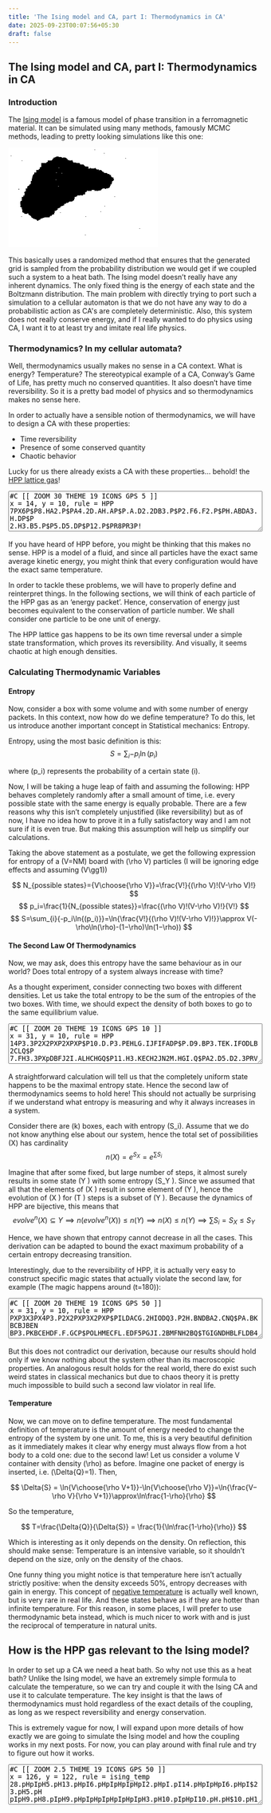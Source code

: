```yaml
---
title: 'The Ising model and CA, part I: Thermodynamics in CA'
date: 2025-09-23T00:07:56+05:30
draft: false
---
```




## The Ising model and CA, part I: Thermodynamics in CA

### Introduction
The [Ising model](https://en.wikipedia.org/wiki/Square_lattice_Ising_model) is a famous model of phase transition in a ferromagnetic material. It can be simulated using many methods, famously MCMC methods, leading to pretty looking simulations like this one:

![A simulation of the Ising model using the Metropolis Algorithm, Starting below T_c and finishing above it](out.gif)

This basically uses a randomized method that ensures that the generated grid is sampled from the probability distribution we would get if we coupled such a system to a heat bath. The Ising model doesn’t really have any inherent dynamics. The only fixed thing is the energy of each state and the Boltzmann distribution. The main problem with directly trying to port such a simulation to a cellular automaton is that we do not have any way to do a probabilistic action as CA's are completely deterministic. Also, this system does not really conserve energy, and if I really wanted to do physics using CA, I want it to at least try and imitate real life physics.

### Thermodynamics? In my cellular automata?

Well, thermodynamics usually makes no sense in a CA context. What is energy? Temperature? The stereotypical example of a CA, Conway’s Game of Life, has pretty much no conserved quantities. It also doesn’t have time reversibility. So it is a pretty bad model of physics and so thermodynamics makes no sense here.

In order to actually have a sensible notion of thermodynamics, we will have to design a CA with these properties:

- Time reversibility
- Presence of some conserved quantity
- Chaotic behavior

Lucky for us there already exists a CA with these properties… behold! the [HPP lattice gas](https://en.wikipedia.org/wiki/HPP_model)! 
<meta name="LifeViewer" content="viewer textarea 30 hide limit /rules/ .rule">
<script src="js/lv-plugin.js"></script>


<div class="viewer">
    <textarea style="width: 100%; max-width: 100%;" rows="5">
#C [[ ZOOM 30 THEME 19 ICONS GPS 5 ]]
x = 14, y = 10, rule = HPP
7PX6P$P8.HA2.P$PA4.2D.AH.AP$P.A.D2.2DB3.P$P2.F6.F2.P$PH.ABDA3.H.DP$P
2.H3.B5.P$P5.D5.DP$P12.P$PR8PR3P!
</textarea>
    <br>
    <canvas width="560" height="400"><canvas>
</div>

If you have heard of HPP before, you might be thinking that this makes no sense. HPP is a model of a fluid, and since all particles have the exact same average kinetic energy, you might think that every configuration would have the exact same temperature. 

In order to tackle these problems, we will have to properly define and reinterpret things. In the following sections, we will think of each particle of the HPP gas as an ‘energy packet’. Hence, conservation of energy just becomes equivalent to the conservation of particle number. We shall consider one particle to be one unit of energy.

The HPP lattice gas happens to be its own time reversal under a simple state transformation, which proves its reversibility. And visually, it seems chaotic at high enough densities.

### Calculating Thermodynamic Variables

#### Entropy

Now, consider a box with some volume and with some number of energy packets. In this context, now how do we define temperature? To do this, let us introduce another important concept in Statistical mechanics: Entropy.

Entropy, using the most basic definition is this:
$$ S=\sum_{i}{-p_i\ln{(p_i)}} $$

where \(p_i\) represents the probability of a certain state \(i\).

Now, I will be taking a huge leap of faith and assuming the following: HPP behaves completely randomly after a small amount of time, i.e. every possible state with the same energy is equally probable.
There are a few reasons why this isn’t completely unjustified (like reversibility) but as of now, I have no idea how to prove it in a fully satisfactory way and I am not sure if it is even true. But making this assumption will help us simplify our calculations.

Taking the above statement as a postulate, we get the following expression for entropy of a  \(V=NM\) board with \(\rho V\) particles (I will be ignoring edge effects and assuming \(V\gg1\))

$$ N_{possible states}={V\choose{\rho V}}=\frac{V!}{(\rho V)!(V-\rho V)!} $$
$$ p_i=\frac{1}{N_{possible states}}=\frac{(\rho V)!(V-\rho V)!}{V!} $$
$$ S=\sum_{i}{-p_i\ln{(p_i)}}=\ln{\frac{V!}{(\rho V)!(V-\rho V)!}}\approx V(-\rho\ln(\rho)-(1−\rho)\ln(1−\rho)) $$

#### The Second Law Of Thermodynamics

Now, we may ask, does this entropy have the same behaviour as in our world? Does total entropy of a system always increase with time? 

As a thought experiment, consider connecting two boxes with different densities. Let us take the total entropy to be the sum of the entropies of the two boxes. With time, we should expect the density of both boxes to go to the same equilibrium value.

<div class="viewer">
    <textarea style="width: 100%; max-width: 100%;" rows="5">
#C [[ ZOOM 20 THEME 19 ICONS GPS 10 ]]
x = 31, y = 10, rule = HPP
14P3.3P2X2PXP2XPXP$P10.D.P3.PEHLG.IJFIFADP$P.D9.BP3.TEK.IFODLB2CLQ$P
7.FH3.3PXpDBFJ2I.ALHCHGQ$P11.H3.KECH2JN2M.HGI.Q$PA2.D5.D2.3PRV2C.L.BC
EIDHMP$P12.P3.TDBKJNOACDO.LP$PD6.JH3.P3.TICLIGED.JH2BQ$P7.D.A2.P3.PMD
BHEMOAF2AFP$14P3.PR2P3RP5RP!
</textarea>
    <br>
    <canvas width="560" height="400"><canvas>
</div>

A straightforward calculation will tell us that the completely uniform state happens to be the maximal entropy state. Hence the second law of thermodynamics seems to hold here! This should not actually be surprising if we understand what entropy is measuring and why it always increases in a system. 


Consider there are \(k\) boxes, each with entropy  \(S_i\). Assume that we do not know anything else about our system, hence the total set of possibilities \(X\) has cardinality
$$ n(X)=e^{S_{X}}=e^{\sum{S_i}} $$

Imagine that after some fixed, but large number of steps, it almost surely results in some state \(Y \) with some entropy \(S_Y \). Since we assumed that all that the elements of \(X \) result in some element of \(Y \), hence the evolution of \(X \) for \(T \) steps is a subset of \(Y \). Because the dynamics of HPP are bijective, this means that
$$ evolve^n(X) \subseteq Y \implies n(evolve^n(X))\leq n(Y) \implies n(X) \leq n(Y) \implies \sum {S_i}=S_X \leq S_Y $$

Hence, we have shown that entropy cannot decrease in all the cases. This derivation can be adapted to bound the exact maximum probability of a certain entropy decreasing transition.


Interestingly, due to the reversibility of HPP, it is actually very easy to construct specific magic states that actually violate the second law, for example  (The magic happens around \(t=180\)):

<div class="viewer">
    <textarea style="width: 100%; max-width: 100%;" rows="5">
#C [[ ZOOM 20 THEME 19 ICONS GPS 50 ]]
x = 31, y = 10, rule = HPP
PXP3X3PX4P3.P2X2PXP3X2PXP$PILDACG.2HIODQ3.P2H.BNDBA2.CNQ$PA.BKBCBJBEN
BP3.PKBCEHDF.F.GCP$POLHMECFL.EDF5PGJI.2BMFNH2BQ$TGIGNDHBLFLDB4D.FLDOD
FBH.B.LQ$PA2BAGMEDAJGB4PTLH.BMGDIEKJGQ$TABLAKA.AFHDJQ3.PONFAF2.AOB.HQ
$TIA.A.GCENHNCP3.TBIHI2A.HAM2BQ$P.J.BANJH3AJQ3.P.HAOG2.EKENFQ$2PRPR4P
RP2RP3.2PR2PR8P!
</textarea>
    <br>
    <canvas width="560" height="400"><canvas>
</div>

But this does not contradict our derivation, because our results should hold only if we know nothing about the system other than its macroscopic properties. An analogous result holds for the real world, there do exist such weird states in classical mechanics but due to chaos theory it is pretty much impossible to build such a second law violator in real life.

#### Temperature

Now, we can move on to define temperature. The most fundamental definition of temperature is the amount of energy needed to change the entropy of the system by one unit. To me, this is a very beautiful definition as it immediately makes it clear why energy must always flow from a hot body to a cold one: due to the second law! Let us consider a volume V container with density \(\rho\) as before. Imagine one packet of energy is inserted, i.e. \(\Delta{Q}=1\). Then,

$$ \Delta{S} = \ln{V\choose{\rho V+1}}-\ln{V\choose{\rho V}}=\ln{\frac{V−\rho V}{\rho V+1}}\approx\ln\frac{1-\rho}{\rho} $$

So the temperature,

$$ T=\frac{\Delta{Q}}{\Delta{S}} = \frac{1}{\ln\frac{1-\rho}{\rho}} $$

Which is interesting as it only depends on the density. On reflection, this should make sense: Temperature is an intensive variable, so it shouldn’t depend on the size, only on the density of the chaos.

One funny thing you might notice is that temperature here isn’t actually strictly positive: when the density exceeds 50%, entropy decreases with gain in energy. This concept of [negative temperature](https://en.wikipedia.org/wiki/Negative_temperature) is actually well known, but is very rare in real life. And these states behave as if they are hotter than infinite temperature. For this reason, in some places, I will prefer to use thermodynamic beta instead, which is much nicer to work with and is just the reciprocal of temperature in natural units.

## How is the HPP gas relevant to the Ising model?

In order to set up a CA we need a heat bath. So why not use this as a heat bath? Unlike the Ising model, we have an extremely simple formula to calculate the temperature, so we can try and couple it with the Ising CA and use it to calculate temperature. The key insight is that the laws of thermodynamics must hold regardless of the exact details of the coupling, as long as we respect reversibility and energy conservation.

This is extremely vague for now, I will expand upon more details of how exactly we are going to simulate the Ising model and how the coupling works in my next posts. For now, you can play around with final rule and try to figure out how it works.

<div class="viewer">
    <textarea style="width: 100%; max-width: 100%;" rows="5">
#C [[ ZOOM 2.5 THEME 19 ICONS GPS 50 ]]
x = 126, y = 122, rule = ising_temp
28.pHpIpH5.pH13.pHpI6.pHpIpHpIpHpI2.pHpI.pI14.pHpIpHpI6.pHpI$23.pH5.pH
pIpH9.pH8.pIpH9.pHpIpHpIpHpIpHpIpH3.pH10.pIpHpI10.pH.pH$10.pH10.pI7.pI
pHpI4.pHpI12.pHpI2.pH5.pHpIpHpIpHpIpHpIpH4.pI3.pI5.pIpH2.pIpH4.pI.pI.
pI.pIpH$7.pH13.pH26.pIpHpIpH2.pIpH4.pIpHpIpHpIpHpIpHpIpHpIpHpIpHpIpHpI
pH5.pH2.pIpH10.pI$4.pHpIpH7.pH11.pHpI3.pIpH4.pIpH9.pHpIpHpI.pIpH7.pHpI
pHpIpH.pHpIpHpIpHpIpHpIpHpIpH8.pIpH2.pI$4.pIpH3.pH20.pIpHpI14.pHpI.pI
pHpI.pI.pIpH9.pHpIpHpIpHpIpHpIpH.pHpI5.pIpHpIpH.pHpIpH3.pHpIpH$4.pHpI
pHpI9.pIpHpIpH.pH10.pIpH.pH.pHpI2.pHpIpHpIpHpIpH.pHpIpHpIpH.pHpIpHpI
6.pHpIpHpIpHpIpHpIpHpI3.pI3.pIpHpIpHpI.pIpH.pH2.pIpHpIpH$5.pHpIpH6.pI
pHpIpHpIpHpIpHpI4.pH4.pIpHpI5.pI.pIpHpIpH4.pI7.pI7.pIpHpIpHpIpHpIpH.pH
pIpHpIpHpI2.pHpIpHpIpHpIpHpI5.pIpH.pH$12.pHpI.pIpHpI3.pIpH10.pIpH5.pH
pIpHpIpHpIpH18.pIpHpIpH.pHpIpH2.pI2.pH4.pIpHpIpHpIpHpI3.pIpHpIpHpIpHpI
pH$12.pIpH.pHpIpHpI2.pHpIpHpIpH2.pIpH3.pHpIpH4.pIpHpIpHpI2.pHpIpH14.pI
pHpIpH2.pIpHpIpH2.pIpH.pHpIpHpIpH.pHpIpHpIpHpIpH2.pIpHpIpH.pH$5.pI2.pH
pIpH.pHpIpH.pHpI4.pHpI2.pHpI4.pHpIpHpIpH.pH8.pIpHpI6.pHpI7.pIpHpIpHpI
pHpIpHpI2.pHpIpHpIpHpIpHpIpHpIpHpIpHpIpHpI4.pHpI$7.pHpIpHpI2.pHpIpHpI
4.pHpIpH2.pIpHpIpH.pH2.pIpHpIpHpI3.pI5.pIpH13.pH.pHpIpHpIpH.pHpIpHpI.
pIpHpIpHpIpHpIpHpIpHpIpHpIpHpIpH3.pHpIpHpI$5.pIpH2.pIpH.pHpIpHpI4.pHpI
pHpI2.pHpIpHpI2.pHpIpHpIpHpIpHpIpH12.pI4.pH2.pIpHpI3.pIpHpI.pI2.pH.pH
pIpHpIpHpI.pIpHpIpHpIpHpI.pI.pIpHpIpH.pH$6.pIpH.pHpIpHpIpHpIpHpI.pI.pI
pHpIpHpIpHpIpHpIpH5.pHpIpHpI9.pIpHpI3.pI5.pIpHpIpH.pHpI.pIpHpIpH3.pHpI
pHpIpHpIpHpIpHpIpHpIpHpI2.pHpIpHpIpHpIpHpI$8.pHpIpHpIpHpIpHpIpHpIpHpI
pHpIpHpIpH.pHpIpHpIpHpI3.pIpHpIpH3.pHpIpHpI2.pHpI2.pH4.pIpH.pH4.pI.pI
pHpIpH3.pHpIpH.pHpIpHpIpHpIpHpIpHpIpH2.pIpHpIpHpIpHpIpH$3.pH4.pIpHpIpH
.pHpIpHpIpHpIpHpIpHpIpHpIpHpIpH2.pI4.pHpIpHpI5.pIpH4.pI.pI.pIpH.pHpI
6.pH.pHpIpH4.pIpHpIpHpIpHpIpHpIpHpIpHpI.pI3.pIpHpIpHpIpH$3.pI2.pH.pH.
pHpIpHpIpHpIpHpIpH.pHpIpHpIpHpI10.pH5.pHpIpH6.pI2.pH3.pH.pH3.pH4.pIpH
pI2.pHpIpHpIpHpIpHpIpHpIpH.pHpI4.pHpI.pIpHpI.pIpH$2.pIpH2.pI3.pI.pI.pI
pHpIpHpIpHpIpHpIpHpI2.pHpIpH6.pI4.pHpIpHpIpHpI3.pIpHpIpHpI9.pI2.pH.pH
pI.pI.pIpHpIpHpIpHpIpHpIpHpIpHpI.pIpHpIpH.pH.pHpIpHpI.pI$.pIpHpIpH.pH
pI.pIpHpIpHpI.pIpHpIpHpIpH4.pI2.pHpI.pIpH5.pH5.pHpIpH3.pHpIpHpIpH10.pI
pHpIpHpI.pIpHpIpHpIpHpIpHpIpHpIpHpIpHpI12.pHpIpH$.pH.pHpI.pIpH2.pIpHpI
pHpIpHpIpHpI.pIpHpI.pI.pIpHpIpHpIpHpIpHpI.pI6.pHpIpHpI2.pHpIpHpIpHpIpH
7.pHpIpHpIpHpI2.pHpIpHpIpH.pHpIpHpIpHpI$3.pI5.pIpHpIpHpIpHpIpHpIpHpIpH
pIpHpIpHpIpHpIpHpIpHpIpHpIpH6.pI.pI9.pIpHpI4.pH4.pIpHpIpH.pHpIpHpI2.pH
pI.pI.pIpH11.pH$.pH.pH3.pHpIpHpIpHpIpH4.pIpHpIpHpIpHpIpHpIpHpIpH2.pIpH
7.pHpIpHpI.pI.pI.pI2.pHpI4.pHpIpH.pH2.pIpH2.pIpHpIpHpIpHpIpH3.pHpIpHpI
10.pHpI$.pIpHpI.pIpHpIpHpIpHpIpHpIpH2.pIpHpIpHpIpHpIpH2.pIpHpI6.pH6.pI
pHpI3.pIpH3.pHpI5.pI.pI2.pHpIpHpIpHpIpHpIpH.pHpIpH.pHpI.pIpHpIpHpI6.pH
pI$.pHpIpHpI.pIpH.pHpIpH.pHpI3.pIpHpIpHpIpHpI2.pHpI14.pHpIpHpI5.pI.pI
7.pI2.pHpIpHpIpHpIpHpIpHpI.pI.pI2.pH.pHpIpHpIpH3.pH$.pIpHpIpH.pHpIpHpI
pH2.pI3.pIpHpI.pIpHpIpHpI7.pI3.pI3.pI.pIpH.pHpI2.pH5.pHpI.pI5.pIpHpIpH
pI.pI2.pH3.pHpI3.pI2.pHpI2.pH7.pH$.pHpI3.pIpHpIpHpI2.pH2.pIpHpIpHpIpH
pIpHpIpHpI3.pI3.pIpHpI4.pH.pH.pHpIpHpI11.pIpH7.pHpIpHpIpH2.pIpH.pHpIpH
pIpH.pHpI.pI.pIpHpI5.pIpH$.pIpHpI2.pHpI2.pH3.pH2.pIpHpI.pIpHpIpHpIpH
2.pIpH4.pIpHpIpHpI.pIpHpIpHpI.pIpH3.pH6.pIpHpI9.pIpHpIpH.pHpI.pIpH.pH
pI.pIpHpIpH2.pIpH2.pI$.pHpIpHpIpHpIpH4.pIpHpIpHpIpHpIpHpIpHpIpHpI.pI
2.pHpI.pI.pIpHpIpHpI.pIpHpIpHpIpHpI5.pI.pI11.pI3.pIpHpIpHpIpHpIpHpIpH
pI.pIpHpIpHpIpHpI.pIpH$.pI2.pH.pHpIpHpIpH.pHpIpHpIpH2.pIpHpIpHpIpHpIpH
2.pIpHpIpHpIpHpIpH.pH3.pHpI.pI.pI4.pH2.pI12.pH.pHpI.pI.pIpHpIpHpIpHpI
pHpIpHpIpHpIpHpIpHpIpHpI$5.pHpIpHpIpHpI.pIpH.pHpIpH.pHpIpHpIpH5.pHpI
2.pHpIpHpI3.pIpHpIpH11.pHpIpHpIpHpIpHpI5.pI.pIpHpI3.pIpHpIpHpIpHpI.pI
pHpIpHpIpHpIpHpIpH$2.pHpI2.pHpIpHpIpHpI3.pI4.pHpIpH3.pH3.pH.pHpI.pIpH
4.pIpHpIpH12.pIpHpIpHpIpHpI5.pIpHpIpHpI2.pH2.pIpH2.pIpHpIpHpIpHpIpHpI
.pI4.pH$2.pI.pI2.pHpIpH5.pH7.pHpIpHpI3.pIpHpIpH3.pH4.pIpH3.pHpI10.pHpI
pHpIpH6.pIpHpIpH.pH3.pHpIpHpIpHpIpHpIpHpIpHpIpHpIpH2.pIpHpI$3.pIpHpI.
pIpHpI3.pIpHpIpHpIpH4.pIpHpIpHpIpHpI2.pH4.pIpHpI3.pI2.pHpIpH7.pHpI3.pI
3.pI4.pHpIpHpI.pI.pI.pI.pIpHpIpHpIpHpIpHpIpH6.pIpH$3.pHpIpH.pHpIpH2.pI
pHpIpHpIpHpIpHpI2.pH.pHpI2.pH7.pHpIpHpIpH4.pIpHpIpHpI13.pIpH2.pI.pIpH
.pHpIpHpI.pIpH.pHpIpH2.pIpHpI7.pIpHpI$4.pHpI.pIpHpIpHpIpHpIpHpIpHpIpH
.pH4.pIpHpI.pI3.pI3.pIpHpIpHpI5.pI.pI6.pH7.pHpI.pIpHpIpHpI.pIpHpIpHpI
pHpIpHpIpH3.pHpIpH7.pHpIpHpI$8.pI3.pIpHpIpHpIpH16.pI2.pH2.pIpH3.pH.pH
pIpHpI2.pHpIpHpI.pIpHpI3.pIpHpIpH2.pI8.pHpIpHpI6.pH7.pHpIpHpI$.pI.pI
4.pHpIpHpIpHpIpH.pHpIpH9.pH4.pIpH.pHpI4.pH.pHpI.pIpHpIpHpIpH3.pH2.pI
11.pI3.pIpHpIpHpIpH2.pI.pIpH5.pH5.pHpI$6.pI.pI.pIpHpIpHpIpHpIpHpIpHpI
6.pHpI.pI4.pHpIpH3.pHpIpHpIpH5.pH.pH6.pIpH9.pH4.pIpHpIpHpI2.pH.pHpI
11.pIpH$6.pH3.pHpIpH.pHpIpHpIpH8.pI7.pIpH.pH2.pIpHpIpHpI7.pI3.pIpHpIpH
pI9.pI5.pI.pI6.pH2.pIpH.pHpIpHpI2.pH$2.pI5.pI2.pHpIpHpIpHpIpHpIpH4.pI
pH3.pHpI2.pH.pH2.pI2.pHpIpHpIpHpI8.pHpI.pIpH6.pI2.pHpIpHpI4.pH6.pIpHpI
4.pHpIpH2.pIpHpI$8.pHpIpHpIpHpIpHpIpH6.pIpHpIpH.pHpI3.pIpHpI7.pIpH3.pH
6.pI2.pHpIpH5.pHpIpHpIpHpIpHpI4.pHpIpH4.pIpH4.pIpHpI.pIpHpIpH$.pH5.pH
pIpH.pHpIpHpI.pI2.pHpI.pIpHpIpH2.pIpHpI3.pIpHpI4.pHpI.pIpH.pHpIpHpIpH
pIpHpIpH10.pIpHpIpHpIpHpIpHpI3.pIpH5.pH3.pH5.pHpIpH$.pI6.pHpI.pIpHpIpH
4.pIpHpIpHpIpH3.pHpIpHpI3.pIpH2.pIpHpIpHpI3.pIpHpIpHpIpHpIpHpI8.pHpIpH
pIpH10.pIpHpIpH2.pIpHpIpHpIpHpIpHpI2.pHpI.pIpH$7.pHpI.pIpHpIpHpIpH.pH
pIpHpIpHpIpHpI3.pIpH.pH.pH2.pIpHpIpHpIpHpI2.pHpIpH.pH2.pIpHpIpH6.pIpH
pIpHpIpH2.pIpH3.pHpIpH3.pH2.pIpHpIpHpI2.pHpIpH$.pI2.pH2.pI2.pHpIpHpIpH
pI2.pHpIpHpIpHpI4.pHpI6.pHpIpHpIpH3.pHpIpHpI.pI3.pIpH6.pIpHpIpHpIpHpI
2.pHpI.pIpHpIpHpI.pI3.pIpHpIpH.pHpIpH$4.pI3.pIpHpIpHpIpHpIpHpIpHpIpHpI
7.pIpH3.pH4.pIpHpI5.pIpHpI.pI8.pHpIpHpIpHpIpHpIpH2.pIpH2.pIpHpIpHpIpH
.pH2.pIpHpI.pIpH$2.pHpIpH2.pIpHpI3.pIpHpIpHpI.pI7.pIpH3.pH2.pIpH.pHpI
pH2.pIpHpIpHpIpH.pH.pH.pHpI2.pHpIpHpIpHpIpHpIpH2.pIpHpIpHpIpHpIpHpIpH
pIpHpIpHpIpHpIpHpIpHpI7.pI$4.pI.pIpHpIpHpI3.pIpH.pH3.pH3.pHpIpH.pHpI
8.pHpI3.pIpHpI3.pIpHpIpHpIpH2.pIpHpI.pIpHpI5.pI3.pIpHpIpHpIpHpIpHpIpH
pI.pIpHpIpHpI6.pH2.pI$4.pH3.pHpIpHpI.pIpHpIpH2.pIpH6.pI.pI.pI4.pH2.pI
pH.pHpIpH3.pHpIpH3.pHpIpH2.pIpHpIpHpIpHpI2.pH5.pHpIpH2.pI2.pHpIpHpIpH
pIpH$4.pIpH2.pIpHpI2.pHpIpHpI9.pI9.pI3.pI3.pIpH.pHpIpHpIpHpIpHpIpHpIpH
pIpHpIpH.pHpIpH.pHpI3.pIpHpIpH.pH.pHpI2.pHpIpHpIpH5.pH$.pKpJpKpJpKpJpK
pJpKpJpKpJpKpJpKpJpKpJpKpJpKpJpKpJpKpJpKpJpKpJpKpJpKpJpKpJpKpJpKpJpKpJ
pKpJpKpJpKpJpKpJpKpJpKpJpKpJpKpJpKpJpKpJpKpJpKpJpKpJpKpJpKpJpKpJpKpJpK
pJpKpJpKpJpKpJpKpJpKpJpKpJpKpJpKpJpKpJpKpJpKpJ$PDH2IA.MHNAK2JH.O2.CJA
ELIMK.KJOAOGB2ACMDOCGJE3.LIAKD.DBIHDAHLDGM.DH.F.GDOAKD2COFLBLCBH2AJFI
FIMBA.D.BP$PF.FDNFJB.INFMKAJCIB.NDHEG2KDAHIBHDHNLFH3BCAJAJIAKIG2A.C2.
N.LN.DJGFBHL2E.ALJ.BDBDCIBLFCJHB.FIDJHLBABP$PK.ADAHDFG.2JNLOFH2AM.EIB
MDJIAHFMLDHEIBJLBHLHLIH2EBHMAFNOCB2A2DA.LFMHAJD2JAGJFIMNGFMEIBDFEBJDM
.FLB.ANP$P.C.AHCKABIFILILC.GKN.DEMHI.B.AJABFBFLHNB.AJFLDH.H.F.DFNHCLN
O.D.HJN.GCDL.D2K.GH.JHMD.DMBEHLANI.BGCDJDP$PGDC.GODAINDH.ADLAFOBNDOCG
.CABA.JB2HLF.KANMFCB.ANHCLMOBK2CEH.J.EAJML.J.ELFLIDKLH.A2B3DK2.DMBAJO
IEH.EP$PI2CFEHBCLHAI.B.HDILMI.GNJHCDJEJB2KN2CA3HDFO2.ADCHKCIECBGHDJHJ
BMKHJAKL.LHFDICGFCAOLADB2IDBLEC2B2.JMGP$PDE.H.DCKMKDJDGICMCKA.2CH.CID
HEKDFE.DAFOMBDGHIM.D.MOBADAJIEJ2AJD.OBLDJCI.NCLFKCLH2ABK2BNENMIHIKNJ.
DIJP$PKNIHFK.DALCN2CBN.LKMDIM2NBD.2EACEA.2BC.IDB2AL2.LAMOLCD.ILFIAEAK
OC.F.HJAJ.NEDEA2.E.ABJF.C.HEF.KHOGBHIP$PFIGOCKMLB.LEFIHENABNEC.L2.OH.
NHD2LDK.BABAHBDM2HIJ.2L.A2L2.MIE.NONK2BO.N2LBL.HAL.GKCEC2.AMCDKGBDAGF
BMP$PG.DEKNA.KDI.DHEMDJC2I.MA.IHALALEBFDLK.HLCDAG.E.IKO.LNHA2IADFHF2B
D.NDHCIBMFCEDG.HKJCHCAJ.ADFKALAGEHG.P$PL.AHAC.AEJIBNFI.HJEHOJ2B2AJKBO
JLAB.HBJEJI.EM.2CKBIAKLBKDHKGNBEA2HDBD2AJDHFB2.CLK.FK.BLCAIEAEILDAJ2E
.P$PH2GFA2LA.EHLB.JA.MIMLEBCBNANJ.C.AJIBGACD2M.CBJDLAFNHJHJ.L2.IOK.B.
LGLOM.IF.JH2FIBLD.IKG.H.KCJ2OHDBKMAP$PIHNH2.E2.LN2MALADLADCBHB2CA2DAG
LN2GEALHC3.AGLGE.A.EHLIAFOEMG.DK.HGH2LJFNDBHDHKMBAJDILKHFC2.B.HMFBGJP
$PDEF.BECLJBHNGB.HF2.JB.FBFI2.AKHLBCEDLJ.D.CBIDJCDK.NOHDFE.HB2ABM2JKE
LBC.DAHGABFNFJMABIEIADFBHDIK.CBO.P$PBLGELBCFHCF.D2.KBABDCF2DBJBAGA2.A
J.IDJBFH.IBECB.O.BJFAHFA.B.DN.DA.HI.FDI.H2JBA.IFCLAJN.BM.EH.ILKB2GIP$
PEMBDBD3.AHC2LB.BFGNIHABEJBHEJONMHJFEA.IJHL.O.DGIH.CJEKEHJ2BFDAH2LIAD
BILK2.H.BCFNHBNIJDBA2LBIBGMHLKLP$P.AODFCJLBH.DE.LF.2AHBHKIAMDF.BJBFOJ
.MH2.2AD2ADMAED2F.GHLBCELBJ2HEJBOAK2IJHIL.ACK2CFLJFN2DHK2MCDI.2MEP$PM
KDGCOBJG.HMAN.BJMGLBE.I2F.2I.BEFANLCO.C.BFHJCGBFIGBLILBHMBLB.AGE.A2.M
2CJONCHJLFJ2B.EHAE2.F2BLDBM2FHP$PAF.AFKLHEKAI.FLJMAJBME2DGAE2D.BDALIF
AEJCNEGEGD2KH.BAIF.DCHIAEABFN2.LOJBCNLKDELJ.IDIKNFALDIDGEAL.B.K.P$PGN
KAIKION2.NFHLBF2.H2J.BHBIDKM.L.AFJCMIH.CHMIABH.MDJ.H.BA.EIBMLIEIDBDCN
F.HJFI2ANM2NO.2D.HA.LDEHFEGD.P$P.HBNMGNGDKA.FE2H.LE2BOCJI.2FKAOMGBGBJ
ODCOMF.AB.EHIBJL.ICN.HN3DKDHEKFMI2AOCLC.LBGO.KECNI2.GLK.ALDJAMP$PHO.D
K2.MBINADJH2BEL.DBLD2BD.EA.2EGDGH2JGO.JKDG.KFJL2I.OLEDIAGHJACLH2B3DJ.
DOAO.M.MIDIDINDIKAIDC2NDMFP$PD.HAKA2.CDEA.2DN2.OE.DFLN.AIBCHLCIJ.O.OG
ILJA.HEB2.DE2C.JBI.2JMD2KHJKBFHCBILGNILJI2HMC.HELDJBE.NDGHFDP$PBFB2DF
EBM.AD.2HJ.DNFHFKJ.FB2DJBNEF.AL2HFHLCGFCOLNCFDAE.IL2.ML3D.DIAHBHFNIFL
B2.H2BIFAG2HADIMJCHCMBHJP$PNDB2.JADNGMEILNA2DCFBI.HE.EBFD2BMCH2.KCJNB
NBJBHBK.IH.EHK.BEDJEFJ2.FOIGJCH.MFEOHKICEC.HNKA.OLNKHALCM.P$PNG.EACL
2NHCFN2LF.FBDFD2.2LK2.F.BEK2CFJCB.GB.F2.BIBOD2.I2NI.GOJ.NLFHCFC.I.HMK
EIDFCEHALJCEDNDI.EFGICECP$PCJDM.O.DJDBMN2.OJHOAH2.F2.C.I.BMCDKMHCKHNI
C2JBHADFNCADLI.J2EHCKBHA3.CDHJI.2H.A.IC2GAGHL.JFEHJEL.DJAP$PA.ACGBHJD
FGC.OF2.GCDAE2BHCFJKBJFHLM2BK2JGAIH2FHCGHALHGHALHMLDHEHG3LIFBKGIBC.DH
IEMIBIOAHIKFMJL.2HMHDP$PCLJALA2.BAEGI3KENHEOJNDJMKLIFNFGHDKAH2.H2FIHJ
AFCEHK2DHK.HD2COAIKMIMEDAHFMI2ABD.N.IFAICF.ELBFAIKL.2FP$P2.HCAFMBFAB
2.BMNCMBLHJB.G.N.CHFLF.F.BDKE2LJDAMKNJBC.DB.D.DBCJLHL2D.CKM.BI.LM2HLF
JHA2C.KIGCHAOBHMK.C.P$P2FMCJEL.GHJNBH2F2BLJAE.A.C.HA.AE3A.MJMICBEDFL
2HFB2.LANEFEHLCHMLG.JADAHOCBFDNHIC2DFH.HM.A.J.IGFEHNF.P$PBCGDFOH.FA.D
EBCNDH3EB2.FMBLHBLKH2AJ2AJ.HF.CGAJLE2ADHEGEJFLEBEH.JL.OLNIC.E2HAJC.BJ
C.D.FD.GABC2MCMIABP$PBHN.CFAJ.HLOEKEBLMFICIECHIJI2HJ2HDJ.F.IDND2BEH2N
DAM.EFHBLCFJC.HE.BHB.HLILJDG.EAKDKGNJCLFGEAHEKDK.KACP$PNAF.BLA.AKBFH.
JFNLHLF.EFKCOIHCJAFLNECAOBKHFIJLAFH.BNAFLADJ2.2COAH.KALDJALCEDKLIGAFN
OAHGI.G3IEB.HLHMP$P2FANDJ2HABMJGLACEA.DBMNAEN2.LBA3BCBMHLFMLK2.JKFHIG
IEJDLCJFBH.FJDMIN2G2HIDHO2CJOJL2EMIN.AKD.A.BLE.DGP$PNDBDH.ADJB2KCHIAH
DGH2BHJ.IHNAB2.KCE.J.OBKI.L.BM.CHDBKDEDADHCFAJFBJCD.HL2CHJDAFCANECLI
2K2JKJBOIMHK2ANP$PJC3DFDLNKALCGAKHJDABA.CHM.JBDB2DFKIFDF2AKCACNHE2MAE
MCH.IBCMDF2.G.BHCM.B.C.JHEADFIBC2.EDNHFDF2GL.2AFP$PGLHIKIEOF.L.L2.OJ
3.AMCJHL.LHF2HC.ILDHGHLA2HNE.B.AHG.EBLHCB.LBHJN.B2IALABGEAIDCEIEHF.JK
ID2LHC.HFLM2LP$P.GAJKALBFIHDL.LJM.D2EIEBNDCLDGACFBIDMJK.ID.FMJL.I2L.H
CA.2BOE2J.2ALOAJ.DFDLHKBK2F.AC.CEHCIKAEL.FINEFAP$P.AM2KAJB.GKEBKEI.NI
B.B2.NE.GJF.IB2H.DF.EHIHI.HDG.MHBHJBJ2L.ABHMHAB.2KAFB2.HCHJHJB.E2HL2H
.HL2A.2AHKAHP$PGBA3JDAHE2DA.DJFNHNJID.J2CFE.NGAKFLKI.LIED.EBHIOKAEFC.
HCI.HLANB.ADKEINANAHC.JHE2DEBH2A2.LACF2ECHKEHP$PBAIAHLMA.2E.2CE2DA.KJ
D2BFHI.BDHNEAHEFIHFOF2HNBHB.CJGH2JK2IAG.BHBGEI.NB.DIANJDLO2FEHCA2CDLJ
MABAFABGKDP$PH2A2BFHAM3ACGDHDOJH2DI2BC.CAIND.HOG2KLJDFKHJ2.CA.BJ.G2CJ
NJE2.FLNE3BKNKBA.CAIODEDACA.IELBLHMBHBDBJFP$PCAOIBHNOKEKN.NFGDHKBGHKA
2CEJL.A2DCFH.HA3BHBAHCLJNACFKCAL.GFD.NHIJM2IM2F.DH.AGFALKHK2CDFKANHEB
.IFBJLP$P.I.GNM.BDM.JBALID2.LAN.KEKB2DIA.ANFADHBLMF.BLK2.JHFMAEOBDIAC
A2.EG2.F.M.BM.J.CAD2AGEJC2D2.D2ECHDJMBALP$PAIB.FKBJ.HI.AHJLA.NHE.GHJE
ALM.KJLB.ICDL.L2J2.B2DBJC2NMBD2HEBHBKNCBH.MJKAGBLD2.NBKGFEDKBGF.IKBIL
FM.A.P$PF.LD.A.ALFICD2JLFEDABHLE2HCK.DNJLHD.2A.BG3BEMDIAML2AL2HIAL.LB
F.DLHA2FAHJILIEB.ICLALE.CL.BHMACELEBNKX5PX2P2X6P$POI2D2AIEHLBLBHBC.ID
.E.ECE2BG.KLJMODGNLFMB2.AB.A.EHBEIACBEMBFCMJEMALK.HGDJENJ.AIE.O.F2CAH
MFMKB2IELEHD3.K2NAJD2.2AD2.P$POBDCECLILO.MBDGDE.LEICKHF2ANCFHBH.A.NA.
BLIFNCEOJF2JNI2FHJBGABIEA.MILH.DCBNE.2M.D.K2NL2.OM.H2KDBKBDJER4P.R2P
2R6P$PCBHLD.BE.LNL3DKMLEGNAMLHCAJO.N2.DBMAMACOB.A.HBEF2LA.EDAMCHCG2.B
FNA2H2.J.FHM2HAMN.NBFDJ.2HD.HN2HIANBP3.TMQ$.101P3.PBP$105.PHP$105.TBQ
PXPXPX4PX2PX3P$105.PLKJEDEJCDJ2AE4.NP$105.THQPRPRPB4PR2PR3P$105.PJP4.
P.P$105.PJP4.PGP$105.PGP4.THQ$105.P.P4.PB3P2X$105.P.P4.PDKJEAE6.pI$
105.T.Q4.PJ3P2R$105.P.P4.PBP$105.THQ4.PJP$105.P.P4.PBP$105.3P4.PGP$
112.PJP$112.PHP$112.PBP$112.PJP$112.T.Q$112.3P!
</textarea>
    <br>
    <canvas width="560" height="400"><canvas>
</div>
